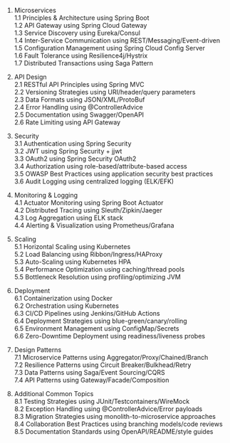 1. Microservices  
    1.1 Principles & Architecture using Spring Boot  
    1.2 API Gateway using Spring Cloud Gateway  
    1.3 Service Discovery using Eureka/Consul  
    1.4 Inter-Service Communication using REST/Messaging/Event-driven  
    1.5 Configuration Management using Spring Cloud Config Server  
    1.6 Fault Tolerance using Resilience4j/Hystrix  
    1.7 Distributed Transactions using Saga Pattern  

2. API Design  
    2.1 RESTful API Principles using Spring MVC  
    2.2 Versioning Strategies using URI/header/query parameters  
    2.3 Data Formats using JSON/XML/ProtoBuf  
    2.4 Error Handling using @ControllerAdvice  
    2.5 Documentation using Swagger/OpenAPI  
    2.6 Rate Limiting using API Gateway  

3. Security  
    3.1 Authentication using Spring Security  
    3.2 JWT using Spring Security + jjwt  
    3.3 OAuth2 using Spring Security OAuth2  
    3.4 Authorization using role-based/attribute-based access  
    3.5 OWASP Best Practices using application security best practices  
    3.6 Audit Logging using centralized logging (ELK/EFK)  

4. Monitoring & Logging  
    4.1 Actuator Monitoring using Spring Boot Actuator  
    4.2 Distributed Tracing using Sleuth/Zipkin/Jaeger  
    4.3 Log Aggregation using ELK stack  
    4.4 Alerting & Visualization using Prometheus/Grafana  

5. Scaling  
    5.1 Horizontal Scaling using Kubernetes  
    5.2 Load Balancing using Ribbon/Ingress/HAProxy  
    5.3 Auto-Scaling using Kubernetes HPA  
    5.4 Performance Optimization using caching/thread pools  
    5.5 Bottleneck Resolution using profiling/optimizing JVM  

6. Deployment  
    6.1 Containerization using Docker  
    6.2 Orchestration using Kubernetes  
    6.3 CI/CD Pipelines using Jenkins/GitHub Actions  
    6.4 Deployment Strategies using blue-green/canary/rolling  
    6.5 Environment Management using ConfigMap/Secrets  
    6.6 Zero-Downtime Deployment using readiness/liveness probes  

7. Design Patterns  
    7.1 Microservice Patterns using Aggregator/Proxy/Chained/Branch  
    7.2 Resilience Patterns using Circuit Breaker/Bulkhead/Retry  
    7.3 Data Patterns using Saga/Event Sourcing/CQRS  
    7.4 API Patterns using Gateway/Facade/Composition  

8. Additional Common Topics  
    8.1 Testing Strategies using JUnit/Testcontainers/WireMock  
    8.2 Exception Handling using @ControllerAdvice/Error payloads  
    8.3 Migration Strategies using monolith-to-microservice approaches  
    8.4 Collaboration Best Practices using branching models/code reviews  
    8.5 Documentation Standards using OpenAPI/README/style guides  
